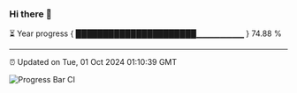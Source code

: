 ### Hi there 👋

⏳ Year progress { ██████████████████████▁▁▁▁▁▁▁▁ } 74.88 %

---

⏰ Updated on Tue, 01 Oct 2024 01:10:39 GMT

![Progress Bar CI](https://github.com/liununu/liununu/workflows/Progress%20Bar%20CI/badge.svg)
